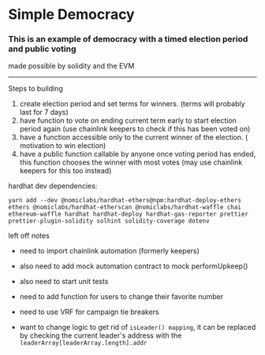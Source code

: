 # Simple Democracy

### This is an example of democracy with a timed election period and public voting
made possible by solidity and the EVM

---
Steps to building

1. create election period and set terms for winners. (terms will probably last for 7 days) 
2. have function to vote on ending current term early to start election period again (use chainlink keepers to check if this has been voted on)
3. have a function accessible only to the current winner of the election. ( motivation to win election)
4. have a public function callable by anyone once voting period has ended, this function chooses the winner with most votes 
    (may use chainlink keepers for this too instead)





hardhat dev dependencies: 
```
yarn add --dev @nomiclabs/hardhat-ethers@npm:hardhat-deploy-ethers ethers @nomiclabs/hardhat-etherscan @nomiclabs/hardhat-waffle chai ethereum-waffle hardhat hardhat-deploy hardhat-gas-reporter prettier prettier-plugin-solidity solhint solidity-coverage dotenv
```



left off notes 
 - need to import chainlink automation (formerly keepers)
 - also need to add mock automation contract to mock performUpkeep()
 - also need to start unit tests

- need to add function for users to change their favorite number
 - need to use VRF for campaign tie breakers
 - want to change logic to get rid of `isLeader() mapping`, 
   it can be replaced by checking the current leader's address 
   with the `leaderArray[leaderArray.length].addr`